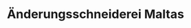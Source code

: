 ---
title: "Änderungsschneiderei Maltas"
url: /kassel/aenderungsschneiderei-maltas/
shop: Schneiderei
---